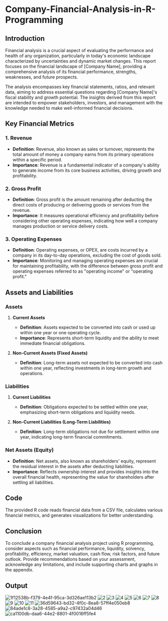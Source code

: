 # Company-Financial-Analysis-in-R-Programming

## Introduction

Financial analysis is a crucial aspect of evaluating the performance and health of any organization, particularly in today's economic landscape characterized by uncertainties and dynamic market changes. This report focuses on the financial landscape of [Company Name], providing a comprehensive analysis of its financial performance, strengths, weaknesses, and future prospects.

The analysis encompasses key financial statements, ratios, and relevant data, aiming to address essential questions regarding [Company Name]'s fiscal stability and growth potential. The insights derived from this report are intended to empower stakeholders, investors, and management with the knowledge needed to make well-informed financial decisions.

## Key Financial Metrics

### 1. Revenue
- **Definition**: Revenue, also known as sales or turnover, represents the total amount of money a company earns from its primary operations within a specific period.
- **Importance**: Revenue is a fundamental indicator of a company's ability to generate income from its core business activities, driving growth and profitability.

### 2. Gross Profit
- **Definition**: Gross profit is the amount remaining after deducting the direct costs of producing or delivering goods or services from the revenue.
- **Importance**: It measures operational efficiency and profitability before considering other operating expenses, indicating how well a company manages production or service delivery costs.

### 3. Operating Expenses
- **Definition**: Operating expenses, or OPEX, are costs incurred by a company in its day-to-day operations, excluding the cost of goods sold.
- **Importance**: Monitoring and managing operating expenses are crucial for maintaining profitability, with the difference between gross profit and operating expenses referred to as "operating income" or "operating profit."

## Assets and Liabilities

### Assets
1. **Current Assets**
   - **Definition**: Assets expected to be converted into cash or used up within one year or one operating cycle.
   - **Importance**: Represents short-term liquidity and the ability to meet immediate financial obligations.

2. **Non-Current Assets (Fixed Assets)**
   - **Definition**: Long-term assets not expected to be converted into cash within one year, reflecting investments in long-term growth and operations.

### Liabilities
1. **Current Liabilities**
   - **Definition**: Obligations expected to be settled within one year, emphasizing short-term obligations and liquidity needs.

2. **Non-Current Liabilities (Long-Term Liabilities)**
   - **Definition**: Long-term obligations not due for settlement within one year, indicating long-term financial commitments.

### Net Assets (Equity)
- **Definition**: Net assets, also known as shareholders' equity, represent the residual interest in the assets after deducting liabilities.
- **Importance**: Reflects ownership interest and provides insights into the overall financial health, representing the value for shareholders after settling all liabilities.

## Code

The provided R code reads financial data from a CSV file, calculates various financial metrics, and generates visualizations for better understanding.

## Conclusion

To conclude a company financial analysis project using R programming, consider aspects such as financial performance, liquidity, solvency, profitability, efficiency, market valuation, cash flow, risk factors, and future outlook. Provide recommendations based on your assessment, acknowledge any limitations, and include supporting charts and graphs in the appendix.
## Output
![1f12538b-f379-4e4f-95ca-3d326ae113b2](https://github.com/RenukaprasadKR/Company-Financial-Analysis-in-R-Programming/assets/152479887/a61e8010-457f-4d42-ab5f-e7453121813e)
![2](https://github.com/RenukaprasadKR/Company-Financial-Analysis-in-R-Programming/assets/152479887/8dec14ac-90d3-42f7-9502-4e124aea12eb)
![3](https://github.com/RenukaprasadKR/Company-Financial-Analysis-in-R-Programming/assets/152479887/a55376a8-a250-4a6a-9402-98c8550f71b9)
![4](https://github.com/RenukaprasadKR/Company-Financial-Analysis-in-R-Programming/assets/152479887/ff6dd24a-55dd-492b-baf9-5f7c766434c2)
![5](https://github.com/RenukaprasadKR/Company-Financial-Analysis-in-R-Programming/assets/152479887/767bfb82-b33e-4026-8201-e8077da7a997)
![6](https://github.com/RenukaprasadKR/Company-Financial-Analysis-in-R-Programming/assets/152479887/b5cd07b9-e62d-4ce7-8710-419d2e4caad1)
![7](https://github.com/RenukaprasadKR/Company-Financial-Analysis-in-R-Programming/assets/152479887/5cb02e91-9940-4a64-9984-e582ed6d00bd)
![8](https://github.com/RenukaprasadKR/Company-Financial-Analysis-in-R-Programming/assets/152479887/b67458f1-3fc3-4545-aec3-7d2e6054205f)
![9](https://github.com/RenukaprasadKR/Company-Financial-Analysis-in-R-Programming/assets/152479887/31158f8c-d876-4c07-8215-bdd9754ea2a7)
![10](https://github.com/RenukaprasadKR/Company-Financial-Analysis-in-R-Programming/assets/152479887/5b23c8a1-6af0-4db4-949e-c051ebc5f43c)
![11](https://github.com/RenukaprasadKR/Company-Financial-Analysis-in-R-Programming/assets/152479887/1a3821c2-542d-4169-839f-b9f6ed5d9ac6)
![36d59643-bd32-4f0c-8ea8-57ff4e050eb8](https://github.com/RenukaprasadKR/Company-Financial-Analysis-in-R-Programming/assets/152479887/5a75fab1-ad17-492c-ade4-3174f90bbbdd)
![84ade1c8-3a28-4585-a9a2-c97432a04d46](https://github.com/RenukaprasadKR/Company-Financial-Analysis-in-R-Programming/assets/152479887/ce650d89-1940-46d3-8069-8528a33abd6c)
![ca1100db-daa6-44e2-8801-4f0016ff5fe4](https://github.com/RenukaprasadKR/Company-Financial-Analysis-in-R-Programming/assets/152479887/a34cf2e2-f569-4d47-ac59-3e547b55dfb6)
